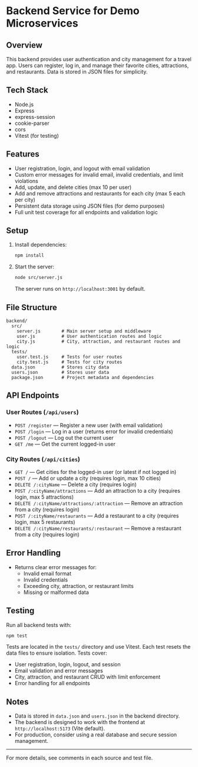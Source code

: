 # Backend Service for Demo Microservices

## Overview
This backend provides user authentication and city management for a travel app. Users can register, log in, and manage their favorite cities, attractions, and restaurants. Data is stored in JSON files for simplicity.

## Tech Stack
- Node.js
- Express
- express-session
- cookie-parser
- cors
- Vitest (for testing)

## Features
- User registration, login, and logout with email validation
- Custom error messages for invalid email, invalid credentials, and limit violations
- Add, update, and delete cities (max 10 per user)
- Add and remove attractions and restaurants for each city (max 5 each per city)
- Persistent data storage using JSON files (for demo purposes)
- Full unit test coverage for all endpoints and validation logic

## Setup
1. Install dependencies:
   ```bash
   npm install
   ```
2. Start the server:
   ```bash
   node src/server.js
   ```
   The server runs on `http://localhost:3001` by default.

## File Structure
```
backend/
  src/
    server.js        # Main server setup and middleware
    user.js          # User authentication routes and logic
    city.js          # City, attraction, and restaurant routes and logic
  tests/
    user.test.js     # Tests for user routes
    city.test.js     # Tests for city routes
  data.json          # Stores city data
  users.json         # Stores user data
  package.json       # Project metadata and dependencies
```

## API Endpoints

### User Routes (`/api/users`)
- `POST /register` — Register a new user (with email validation)
- `POST /login` — Log in a user (returns error for invalid credentials)
- `POST /logout` — Log out the current user
- `GET /me` — Get the current logged-in user

### City Routes (`/api/cities`)
- `GET /` — Get cities for the logged-in user (or latest if not logged in)
- `POST /` — Add or update a city (requires login, max 10 cities)
- `DELETE /:cityName` — Delete a city (requires login)
- `POST /:cityName/attractions` — Add an attraction to a city (requires login, max 5 attractions)
- `DELETE /:cityName/attractions/:attraction` — Remove an attraction from a city (requires login)
- `POST /:cityName/restaurants` — Add a restaurant to a city (requires login, max 5 restaurants)
- `DELETE /:cityName/restaurants/:restaurant` — Remove a restaurant from a city (requires login)

## Error Handling
- Returns clear error messages for:
  - Invalid email format
  - Invalid credentials
  - Exceeding city, attraction, or restaurant limits
  - Missing or malformed data

## Testing
Run all backend tests with:
```bash
npm test
```
Tests are located in the `tests/` directory and use Vitest. Each test resets the data files to ensure isolation.
Tests cover:
- User registration, login, logout, and session
- Email validation and error messages
- City, attraction, and restaurant CRUD with limit enforcement
- Error handling for all endpoints

## Notes
- Data is stored in `data.json` and `users.json` in the backend directory.
- The backend is designed to work with the frontend at `http://localhost:5173` (Vite default).
- For production, consider using a real database and secure session management.

---

For more details, see comments in each source and test file. 